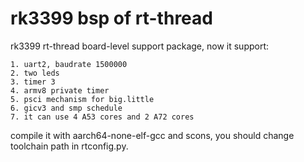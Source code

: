 # rk3399 bsp of rt-thread
rk3399 rt-thread board-level support package, now it support: 

    1. uart2, baudrate 1500000
    2. two leds
    3. timer 3
    4. armv8 private timer
    5. psci mechanism for big.little
    6. gicv3 and smp schedule
    7. it can use 4 A53 cores and 2 A72 cores

compile it with aarch64-none-elf-gcc and scons, you should change toolchain path in rtconfig.py.